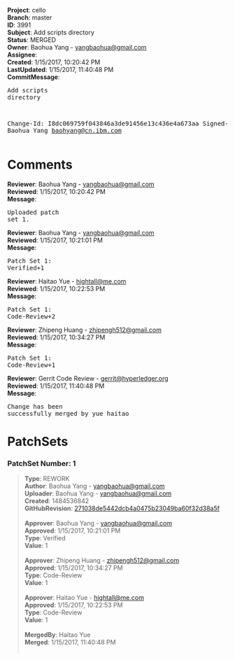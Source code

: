 <strong>Project</strong>: cello<br><strong>Branch</strong>: master<br><strong>ID</strong>: 3991<br><strong>Subject</strong>: Add scripts directory<br><strong>Status</strong>: MERGED<br><strong>Owner</strong>: Baohua Yang - yangbaohua@gmail.com<br><strong>Assignee</strong>:<br><strong>Created</strong>: 1/15/2017, 10:20:42 PM<br><strong>LastUpdated</strong>: 1/15/2017, 11:40:48 PM<br><strong>CommitMessage</strong>:<br><pre>Add scripts directory

Change-Id: I8dc069759f043846a3de91456e13c436e4a673aa
Signed-off-by: Baohua Yang <baohyang@cn.ibm.com>
</pre><h1>Comments</h1><strong>Reviewer</strong>: Baohua Yang - yangbaohua@gmail.com<br><strong>Reviewed</strong>: 1/15/2017, 10:20:42 PM<br><strong>Message</strong>: <pre>Uploaded patch set 1.</pre><strong>Reviewer</strong>: Baohua Yang - yangbaohua@gmail.com<br><strong>Reviewed</strong>: 1/15/2017, 10:21:01 PM<br><strong>Message</strong>: <pre>Patch Set 1: Verified+1</pre><strong>Reviewer</strong>: Haitao Yue - hightall@me.com<br><strong>Reviewed</strong>: 1/15/2017, 10:22:53 PM<br><strong>Message</strong>: <pre>Patch Set 1: Code-Review+2</pre><strong>Reviewer</strong>: Zhipeng Huang - zhipengh512@gmail.com<br><strong>Reviewed</strong>: 1/15/2017, 10:34:27 PM<br><strong>Message</strong>: <pre>Patch Set 1: Code-Review+1</pre><strong>Reviewer</strong>: Gerrit Code Review - gerrit@hyperledger.org<br><strong>Reviewed</strong>: 1/15/2017, 11:40:48 PM<br><strong>Message</strong>: <pre>Change has been successfully merged by yue haitao</pre><h1>PatchSets</h1><h3>PatchSet Number: 1</h3><blockquote><strong>Type</strong>: REWORK<br><strong>Author</strong>: Baohua Yang - yangbaohua@gmail.com<br><strong>Uploader</strong>: Baohua Yang - yangbaohua@gmail.com<br><strong>Created</strong>: 1484536842<br><strong>GitHubRevision</strong>: [271038de5442dcb4a0475b23049ba60f32d38a5f](https://github.com/hyperledger/cello/commit/271038de5442dcb4a0475b23049ba60f32d38a5f)<br><br><strong>Approver</strong>: Baohua Yang - yangbaohua@gmail.com<br><strong>Approved</strong>: 1/15/2017, 10:21:01 PM<br><strong>Type</strong>: Verified<br><strong>Value</strong>: 1<br><br><strong>Approver</strong>: Zhipeng Huang - zhipengh512@gmail.com<br><strong>Approved</strong>: 1/15/2017, 10:34:27 PM<br><strong>Type</strong>: Code-Review<br><strong>Value</strong>: 1<br><br><strong>Approver</strong>: Haitao Yue - hightall@me.com<br><strong>Approved</strong>: 1/15/2017, 10:22:53 PM<br><strong>Type</strong>: Code-Review<br><strong>Value</strong>: 1<br><br><strong>MergedBy</strong>: Haitao Yue<br><strong>Merged</strong>: 1/15/2017, 11:40:48 PM<br><br></blockquote>